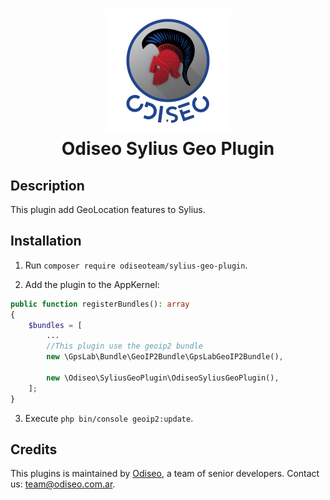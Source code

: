 <h1 align="center">
    <a href="https://odiseo.com.ar/" target="_blank" title="Odiseo">
        <img src="https://github.com/odiseoteam/SyliusGeoPlugin/blob/master/logo_odiseo.png" alt="Odiseo" width="200px" />
    </a>
    <br />
    Odiseo Sylius Geo Plugin
</h1>

## Description

This plugin add GeoLocation features to Sylius. 

## Installation

1. Run `composer require odiseoteam/sylius-geo-plugin`.

2. Add the plugin to the AppKernel:

```php
public function registerBundles(): array
{
    $bundles = [
        ...
        //This plugin use the geoip2 bundle
        new \GpsLab\Bundle\GeoIP2Bundle\GpsLabGeoIP2Bundle(),
        
        new \Odiseo\SyliusGeoPlugin\OdiseoSyliusGeoPlugin(),
    ];
}
```

3. Execute `php bin/console geoip2:update`.

## Credits

This plugins is maintained by <a href="https://odiseo.com.ar">Odiseo</a>, a team of senior developers. Contact us: <a href="mailto:team@odiseo.com.ar">team@odiseo.com.ar</a>.
